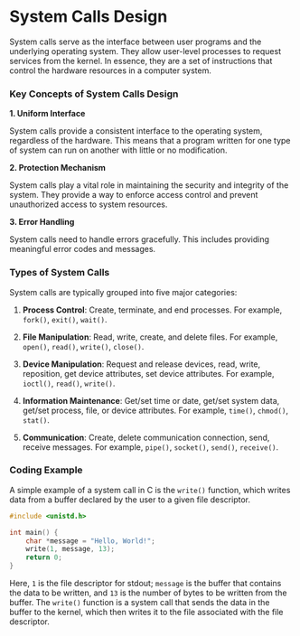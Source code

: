 # System Calls Design

System calls serve as the interface between user programs and the underlying operating system. They allow user-level processes to request services from the kernel. In essence, they are a set of instructions that control the hardware resources in a computer system.

### Key Concepts of System Calls Design

**1. Uniform Interface**

System calls provide a consistent interface to the operating system, regardless of the hardware. This means that a program written for one type of system can run on another with little or no modification.

**2. Protection Mechanism**

System calls play a vital role in maintaining the security and integrity of the system. They provide a way to enforce access control and prevent unauthorized access to system resources.

**3. Error Handling**

System calls need to handle errors gracefully. This includes providing meaningful error codes and messages.

### Types of System Calls

System calls are typically grouped into five major categories:

1. **Process Control**: Create, terminate, and end processes. For example, `fork()`, `exit()`, `wait()`.

2. **File Manipulation**: Read, write, create, and delete files. For example, `open()`, `read()`, `write()`, `close()`.

3. **Device Manipulation**: Request and release devices, read, write, reposition, get device attributes, set device attributes. For example, `ioctl()`, `read()`, `write()`.

4. **Information Maintenance**: Get/set time or date, get/set system data, get/set process, file, or device attributes. For example, `time()`, `chmod()`, `stat()`.

5. **Communication**: Create, delete communication connection, send, receive messages. For example, `pipe()`, `socket()`, `send()`, `receive()`.

### Coding Example

A simple example of a system call in C is the `write()` function, which writes data from a buffer declared by the user to a given file descriptor.

```c
#include <unistd.h>

int main() {
    char *message = "Hello, World!";
    write(1, message, 13);
    return 0;
}
```

Here, `1` is the file descriptor for stdout; `message` is the buffer that contains the data to be written, and `13` is the number of bytes to be written from the buffer. The `write()` function is a system call that sends the data in the buffer to the kernel, which then writes it to the file associated with the file descriptor.
